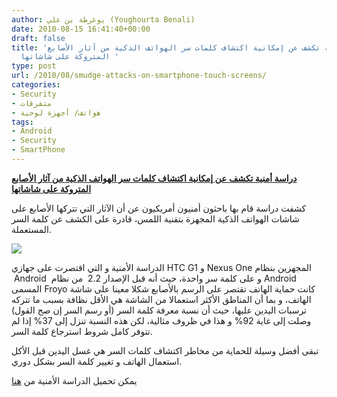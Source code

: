 ```yaml
---
author: يوغرطة بن علي (Youghourta Benali)
date: 2010-08-15 16:41:40+00:00
draft: false
title: 'دراسة أمنية تكشف عن إمكانية اكتشاف كلمات سر الهواتف الذكية من آثار الأصابع
  المتروكة على شاشاتها '
type: post
url: /2010/08/smudge-attacks-on-smartphone-touch-screens/
categories:
- Security
- متفرقات
- هواتف/ أجهزة لوحية
tags:
- Android
- Security
- SmartPhone
---
```


**[دراسة أمنية تكشف عن إمكانية اكتشاف كلمات سر الهواتف الذكية من آثار الأصابع المتروكة على شاشاتها](https://www.it-scoop.com/2010/08/smudge-attacks-on-smartphone-touch-screens)**




كشفت دراسة قام بها باحثون أمنيون أمريكيون عن أن الآثار التي تتركها الأصابع على شاشات الهواتف الذكية المجهزة بتقنية اللمس، قادرة على الكشف عن كلمة السر المستعملة.




[![](https://www.it-scoop.com/wp-content/uploads/2010/08/android-password.jpg)
](https://www.it-scoop.com/2010/08/smudge-attacks-on-smartphone-touch-screens)


الدراسة الأمنية و التي اقتصرت على جهازي HTC G1 و Nexus One المجهزين بنظام  Android  و على كلمة سر واحدة، حيث أنه قبل الإصدار 2.2  من نظام Android المسمى Froyo كانت حماية الهاتف تقتصر على الرسم بالأصابع شكلا معينا على شاشة الهاتف، و بما أن المناطق الأكثر استعمالا من الشاشة هي الأقل نظافة بسبب ما تتركه ترسبات اليدين عليها، حيث أن نسبة معرفة كلمة السر (أو رسم السر إن صح القول) وصلت إلى غاية 92% و هذا في ظروف مثالية، لكن هذه النسبة تنزل إلى 37% إذا لم تتوفر كامل شروط استرجاع كلمة السر.

تبقى أفضل وسيلة للحماية من مخاطر اكتشاف كلمات السر هي غسل اليدين قبل الأكل استعمال الهاتف و تغيير كلمة السر بشكل دوري.

يمكن تحميل الدراسة الأمنية من [هنا](http://www.usenix.org/events/woot10/tech/full_papers/Aviv.pdf)

